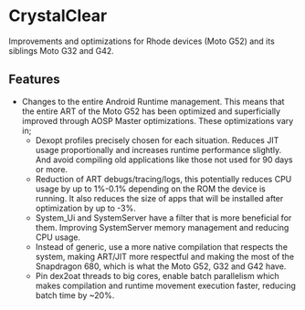 # CrystalClear
Improvements and optimizations for Rhode devices (Moto G52) and its siblings Moto G32 and G42.

## Features
- Changes to the entire Android Runtime management. This means that the entire ART of the Moto G52 has been optimized and superficially improved through AOSP Master optimizations. These optimizations vary in;
  - Dexopt profiles precisely chosen for each situation. Reduces JIT usage proportionally and increases runtime performance slightly. And avoid compiling old applications like those not used for 90 days or more.
  - Reduction of ART debugs/tracing/logs, this potentially reduces CPU usage by up to 1%-0.1% depending on the ROM the device is running. It also reduces the size of apps that will be installed after optimization by up to -3%.
  - System_Ui and SystemServer have a filter that is more beneficial for them. Improving SystemServer memory management and reducing CPU usage.
  - Instead of generic, use a more native compilation that respects the system, making ART/JIT more respectful and making the most of the Snapdragon 680, which is what the Moto G52, G32 and G42 have.
  - Pin dex2oat threads to big cores, enable batch parallelism which makes compilation and runtime movement execution faster, reducing batch time by ~20%.
